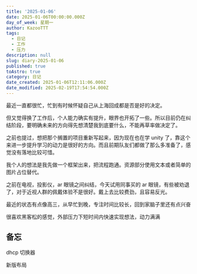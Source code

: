 ```yaml
---
title: '2025-01-06'
date: 2025-01-06T00:00:00.000Z
day_of_week: 星期一
author: KazooTTT
tags:
  - 日记
  - 工作
  - 压力
description: null
slug: diary-2025-01-06
published: true
toAstro: true
category: 日记
date_created: 2025-01-06T12:11:06.000Z
date_modified: 2025-02-19T17:54:54.000Z
---
```


最近一直都很忙，忙到有时候怀疑自己从上海回成都是否是好的决定。

但又觉得换了工作后，个人能力确实有提升，眼界也开拓了一些。所以目前仍在纠结阶段，要明确未来的方向得先想清楚我到底要什么，不能再草率做决定了。

之前也提过，想把那个搁置的项目重新写起来，因为现在也在学 unity 了，靠这个来进一步提升学习的动力是很好的方向。而且前期队友们都做了那么多准备了，感觉没有落地比较可惜。

我个人的想法是我先做一个框架出来，把流程跑通。资源部分使用文本或者简单的图片占位替代。

之前在电视，投影仪，ar 眼镜之间纠结，今天试用同事买的 ar 眼镜，有些被劝退了，对于近视人群的佩戴体验不是很好。戴上去比较费劲，且容易反光。

最近的状态有点像高三，从早忙到晚，专注时间比较长，回到家脑子里还有点兴奋

很喜欢黑客松的感觉，外部压力下短时间内快速实现想法，动力满满

## 备忘

dhcp 切换器

新版布局
